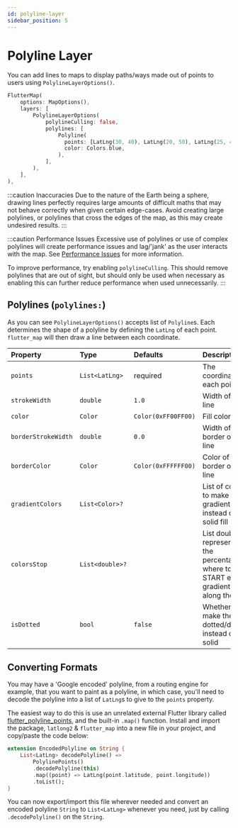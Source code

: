 ```yaml
---
id: polyline-layer
sidebar_position: 5
---
```


# Polyline Layer

You can add lines to maps to display paths/ways made out of points to users using `PolylineLayerOptions()`.

``` dart
FlutterMap(
    options: MapOptions(),
    layers: [
        PolylineLayerOptions(
            polylineCulling: false,
            polylines: [
                Polyline(
                  points: [LatLng(30, 40), LatLng(20, 50), LatLng(25, 45),],
                  color: Colors.blue,
                ),
            ],
        ),
    ],
),
```

:::caution Inaccuracies
Due to the nature of the Earth being a sphere, drawing lines perfectly requires large amounts of difficult maths that may not behave correctly when given certain edge-cases. Avoid creating large polylines, or polylines that cross the edges of the map, as this may create undesired results.
:::

:::caution Performance Issues
Excessive use of polylines or use of complex polylines will create performance issues and lag/'jank' as the user interacts with the map. See [Performance Issues](/examples-and-errors/common-errors#performance-issues) for more information.

To improve performance, try enabling `polylineCulling`. This should remove polylines that are out of sight, but should only be used when necessary as enabling this can further reduce performance when used unnecessarily.
:::

## Polylines (`polylines:`)

As you can see `PolylineLayerOptions()` accepts list of `Polyline`s. Each determines the shape of a polyline by defining the `LatLng` of each point. `flutter_map` will then draw a line between each coordinate.

| Property            | Type            | Defaults            | Description                                                                                   |
| :------------------ | :-------------- | :------------------ | :-------------------------------------------------------------------------------------------- |
| `points`            | `List<LatLng>`  | required            | The coordinates of each point                                                                 |
| `strokeWidth`       | `double`        | `1.0`               | Width of the line                                                                             |
| `color`             | `Color`         | `Color(0xFF00FF00)` | Fill color                                                                                    |
| `borderStrokeWidth` | `double`        | `0.0`               | Width of the border of the line                                                               |
| `borderColor`       | `Color`         | `Color(0xFFFFFF00)` | Color of the border of the line                                                               |
| `gradientColors`    | `List<Color>?`  |                     | List of colors to make gradient fill instead of a solid fill                                  |
| `colorsStop`        | `List<double>?` |                     | List doubles representing the percentage of where to START each gradient color along the line |
| `isDotted`          | `bool`          | `false`             | Whether to make the line dotted/dashed instead of solid                                       |

## Converting Formats

You may have a 'Google encoded' polyline, from a routing engine for example, that you want to paint as a polyline, in which case, you'll need to decode the polyline into a list of `LatLng`s to give to the `points` property.

The easiest way to do this is use an unrelated external Flutter library called [flutter_polyline_points](https://pub.dev/packages/flutter_polyline_points), and the built-in `.map()` function. Install and import the package, `latlong2` & `flutter_map` into a new file in your project, and copy/paste the code below:

```dart
extension EncodedPolyline on String {
    List<LatLng> decodePolyline() =>
        PolylinePoints()
        .decodePolyline(this)
        .map((point) => LatLng(point.latitude, point.longitude))
        .toList();
}
```

You can now export/import this file wherever needed and convert an encoded polyline `String` to `List<LatLng>` whenever you need, just by calling `.decodePolyline()` on the `String`.
